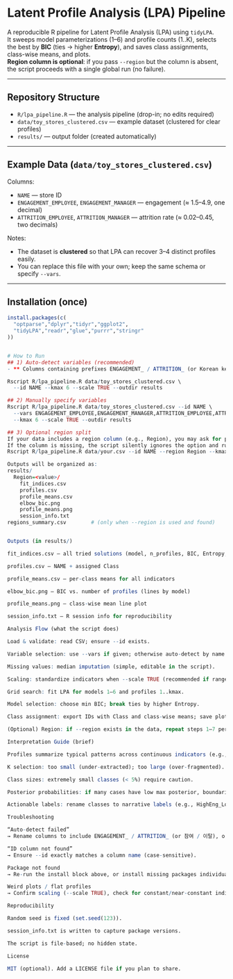 # Latent Profile Analysis (LPA) Pipeline

A reproducible R pipeline for Latent Profile Analysis (LPA) using `tidyLPA`.  
It sweeps model parameterizations (1–6) and profile counts (1..K), selects the best by **BIC** (ties → higher **Entropy**), and saves class assignments, class-wise means, and plots.  
**Region column is optional**: if you pass `--region` but the column is absent, the script proceeds with a single global run (no failure).

---

## Repository Structure
- `R/lpa_pipeline.R` — the analysis pipeline (drop-in; no edits required)
- `data/toy_stores_clustered.csv` — example dataset (clustered for clear profiles)
- `results/` — output folder (created automatically)

---

## Example Data (`data/toy_stores_clustered.csv`)

Columns:
- `NAME` — store ID  
- `ENGAGEMENT_EMPLOYEE`, `ENGAGEMENT_MANAGER` — engagement (≈ 1.5–4.9, one decimal)  
- `ATTRITION_EMPLOYEE`, `ATTRITION_MANAGER` — attrition rate (≈ 0.02–0.45, two decimals)

Notes:
- The dataset is **clustered** so that LPA can recover 3–4 distinct profiles easily.  
- You can replace this file with your own; keep the same schema or specify `--vars`.

---

## Installation (once)

```r
install.packages(c(
  "optparse","dplyr","tidyr","ggplot2",
  "tidyLPA","readr","glue","purrr","stringr"
))


# How to Run
## 1) Auto-detect variables (recommended)
- ** Columns containing prefixes ENGAGEMENT_ / ATTRITION_ (or Korean keywords 참여 / 이탈) are detected automatically.

Rscript R/lpa_pipeline.R data/toy_stores_clustered.csv \
  --id NAME --kmax 6 --scale TRUE --outdir results

## 2) Manually specify variables
Rscript R/lpa_pipeline.R data/toy_stores_clustered.csv --id NAME \
  --vars ENGAGEMENT_EMPLOYEE,ENGAGEMENT_MANAGER,ATTRITION_EMPLOYEE,ATTRITION_MANAGER \
  --kmax 6 --scale TRUE --outdir results

## 3) Optional region split
If your data includes a region column (e.g., Region), you may ask for per-region runs.
If the column is missing, the script silently ignores the option and runs once globally.
Rscript R/lpa_pipeline.R data/your.csv --id NAME --region Region --kmax 6 --scale TRUE --outdir results

Outputs will be organized as:
results/
  Region=<value>/
    fit_indices.csv
    profiles.csv
    profile_means.csv
    elbow_bic.png
    profile_means.png
    session_info.txt
regions_summary.csv        # (only when --region is used and found)


Outputs (in results/)

fit_indices.csv — all tried solutions (model, n_profiles, BIC, Entropy, …)

profiles.csv — NAME + assigned Class

profile_means.csv — per-class means for all indicators

elbow_bic.png — BIC vs. number of profiles (lines by model)

profile_means.png — class-wise mean line plot

session_info.txt — R session info for reproducibility

Analysis Flow (what the script does)

Load & validate: read CSV; ensure --id exists.

Variable selection: use --vars if given; otherwise auto-detect by name patterns (ENGAGEMENT_, ATTRITION_, or 참여, 이탈).

Missing values: median imputation (simple, editable in the script).

Scaling: standardize indicators when --scale TRUE (recommended if ranges differ).

Grid search: fit LPA for models 1–6 and profiles 1..kmax.

Model selection: choose min BIC; break ties by higher Entropy.

Class assignment: export IDs with Class and class-wise means; save plots.

(Optional) Region: if --region exists in the data, repeat steps 1–7 per region.

Interpretation Guide (brief)

Profiles summarize typical patterns across continuous indicators (e.g., high engagement / low attrition vs. the opposite).

K selection: too small (under-extracted); too large (over-fragmented). Use BIC + Entropy and check substantive sense.

Class sizes: extremely small classes (< 5%) require caution.

Posterior probabilities: if many cases have low max posterior, boundaries are fuzzy → consider fewer K or different indicators.

Actionable labels: rename classes to narrative labels (e.g., HighEng_LowAttr, LowEng_HighAttr) and tie to interventions.

Troubleshooting

“Auto-detect failed”
→ Rename columns to include ENGAGEMENT_ / ATTRITION_ (or 참여 / 이탈), or pass --vars explicitly.

“ID column not found”
→ Ensure --id exactly matches a column name (case-sensitive).

Package not found
→ Re-run the install block above, or install missing packages individually.

Weird plots / flat profiles
→ Confirm scaling (--scale TRUE), check for constant/near-constant indicators, remove extreme outliers, or try different kmax.

Reproducibility

Random seed is fixed (set.seed(123)).

session_info.txt is written to capture package versions.

The script is file-based; no hidden state.

License

MIT (optional). Add a LICENSE file if you plan to share.
